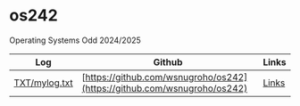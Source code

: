 # os242

Operating Systems Odd 2024/2025

| Log | Github | Links |
|-----|--------|-------|
|[TXT/mylog.txt](TXT/mylog.txt)|[https://github.com/wsnugroho/os242](https://github.com/wsnugroho/os242)|[Links](links.md)|
